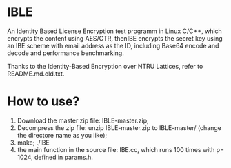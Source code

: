 # IBLE
An Identity Based License Encryption test programm in Linux C/C++, which encrypts the content using AES/CTR, thenIBE encrypts the secret key using an IBE scheme with email address as the ID, including Base64 encode and decode and performance benchmarking.



Thanks to the Identity-Based Encryption over NTRU Lattices, refer to README.md.old.txt.

How to use?
==========================
1. Download the master zip file: IBLE-master.zip;
2. Decompress the zip file: unzip IBLE-master.zip to IBLE-master/ (change the directore name as you like);
3.  make; ./IBE
4.  the main function in the source file: IBE.cc, which runs 100 times with p= 1024, defined in params.h.
